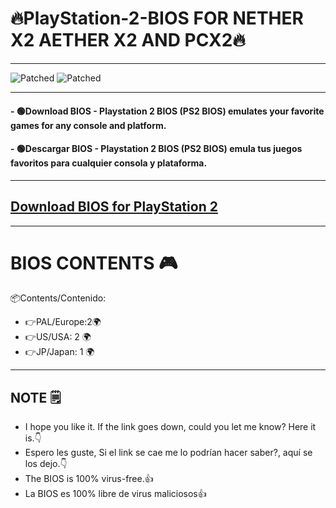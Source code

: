 # 🔥PlayStation-2-BIOS FOR NETHER X2 AETHER X2 AND PCX2🔥

---
![Patched](https://img.shields.io/badge/Discord-%20Sspikid12_35287-blueviolet) ![Patched](https://img.shields.io/badge/BIOS-for%20PlayStation2-green) 

----
#### - 🟢Download BIOS - Playstation 2 BIOS (PS2 BIOS) emulates your favorite games for any console and platform.
#### - 🟢Descargar BIOS - Playstation 2 BIOS (PS2 BIOS) emula tus juegos favoritos para cualquier consola y plataforma.
----
## [Download BIOS for PlayStation 2 ](https://www.retrostic.com/es/bios/pcsx2-playstation-2)
---
# BIOS CONTENTS 🎮 

📦Contents/Contenido:
- 👉PAL/Europe:2🌍
- 👉US/USA: 2 🌍 
- 👉JP/Japan: 1 🌍
---
## NOTE 🗒
- I hope you like it. If the link goes down, could you let me know? Here it is.👇
- Espero les guste, Si el link se cae me lo podrían hacer saber?, aquí se los dejo.👇
- The BIOS is 100% virus-free.👍
- La BIOS es 100% libre de virus maliciosos👍 
